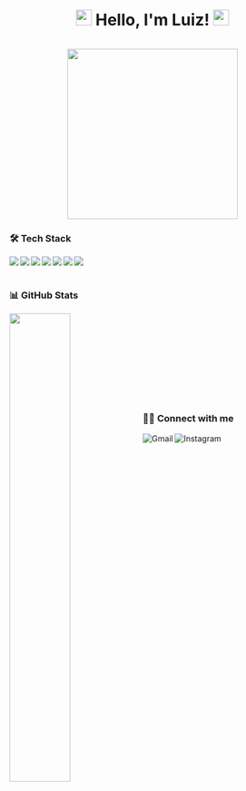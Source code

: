 <h1 align="center">
  <img src="https://media.giphy.com/media/hvRJCLFzcasrR4ia7z/giphy.gif" width="28">
  Hello, I'm Luiz! 
 <img src="https://media.giphy.com/media/hvRJCLFzcasrR4ia7z/giphy.gif" width="28">
 <br>
 <br>
  <img src="https://media.giphy.com/media/qgQUggAC3Pfv687qPC/giphy.gif" width="300">
 
</h1>

### 🛠️ Tech Stack
<div>
<img align="left" src="https://img.shields.io/badge/html5%20-%23E34F26.svg?&style=for-the-badge&logo=html5&logoColor=white" />
<img align="left" src="https://img.shields.io/badge/css3-%231572B6.svg?style=for-the-badge&logo=css3&logoColor=white" />
<img align="left" src="https://img.shields.io/badge/javascript%20-%23323330.svg?&style=for-the-badge&logo=javascript&logoColor=%23F7DF1E" />
<img align="left" src="https://img.shields.io/badge/php-%23777BB4.svg?&style=for-the-badge&logo=php&logoColor=white" />
<img align="left" src="https://img.shields.io/badge/mysql-%234479A1.svg?&style=for-the-badge&logo=mysql&logoColor=white" />
<img align="left" src="https://img.shields.io/badge/docker-%23326CE5.svg?style=for-the-badge&logo=docker&logoColor=white" />
<img align="left" src="https://img.shields.io/badge/react%20-%2320232a.svg?&style=for-the-badge&logo=react&logoColor=%2361DAFB" />
</div>
<br>

#
### 📊 GitHub Stats
<!-- GitHub Stats -->
<img align="left" width="46%" src="https://github-readme-stats.vercel.app/api?username=m3nininho" />
<br>
<br>
<br>
<br>
<br>
<br>
<br>
<br>


<!-- Social Media Links -->
#
### 🙋‍♂️ Connect with me
<a href="mailto:luizmenino22@gmail.com">
  <img align="left" alt="Gmail" title="Gmail" src="https://img.shields.io/badge/Gmail-D14836?style=for-the-badge&logo=gmail&logoColor=white"/>
</a>
<a href="https://www.instagram.com/_luizmenino/">
  <img align="left" alt="Instagram" title="Instagram" src="https://img.shields.io/badge/instagram-%23E4405F.svg?style=for-the-badge&logo=instagram&logoColor=white"/>
</a>
<br>

